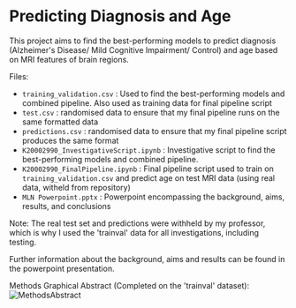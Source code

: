 # Predicting Diagnosis and Age

This project aims to find the best-performing models to predict diagnosis (Alzheimer's Disease/ Mild Cognitive Impairment/ Control) and age based on MRI features of brain regions. 

Files:
- `training_validation.csv` : Used to find the best-performing models and combined pipeline. Also used as training data for final pipeline script
- `test.csv` : randomised data to ensure that my final pipeline runs on the same formatted data
- `predictions.csv` : randomised data to ensure that my final pipeline script produces the same format
- `K20002990_InvestigativeScript.ipynb` : Investigative script to find the best-performing models and combined pipeline.
- `K20002990_FinalPipeline.ipynb` : Final pipeline script used to train on `training_validation.csv` and predict age on test MRI data (using real data, witheld from repository)
- `MLN Powerpoint.pptx` : Powerpoint encompassing the background, aims, results, and conclusions

Note: The real test set and predictions were withheld by my professor, which is why I used the 'trainval' data for all investigations, including testing.

Further information about the background, aims and results can be found in the powerpoint presentation.

Methods Graphical Abstract (Completed on the 'trainval' dataset):
![MethodsAbstract](https://github.com/hanifahuq/predicting-diagnosis/assets/109694690/08c7203f-2bb6-40f2-999b-e106096e9e6a)
